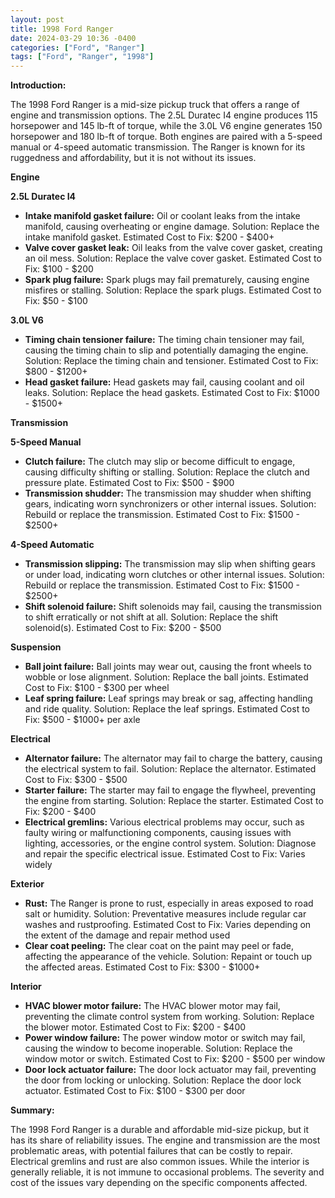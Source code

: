 ```yaml
---
layout: post
title: 1998 Ford Ranger
date: 2024-03-29 10:36 -0400
categories: ["Ford", "Ranger"]
tags: ["Ford", "Ranger", "1998"]
---
```

**Introduction:**

The 1998 Ford Ranger is a mid-size pickup truck that offers a range of engine and transmission options. The 2.5L Duratec I4 engine produces 115 horsepower and 145 lb-ft of torque, while the 3.0L V6 engine generates 150 horsepower and 180 lb-ft of torque. Both engines are paired with a 5-speed manual or 4-speed automatic transmission. The Ranger is known for its ruggedness and affordability, but it is not without its issues.

**Engine**

**2.5L Duratec I4**

* **Intake manifold gasket failure:** Oil or coolant leaks from the intake manifold, causing overheating or engine damage. Solution: Replace the intake manifold gasket. Estimated Cost to Fix: $200 - $400+
* **Valve cover gasket leak:** Oil leaks from the valve cover gasket, creating an oil mess. Solution: Replace the valve cover gasket. Estimated Cost to Fix: $100 - $200
* **Spark plug failure:** Spark plugs may fail prematurely, causing engine misfires or stalling. Solution: Replace the spark plugs. Estimated Cost to Fix: $50 - $100

**3.0L V6**

* **Timing chain tensioner failure:** The timing chain tensioner may fail, causing the timing chain to slip and potentially damaging the engine. Solution: Replace the timing chain and tensioner. Estimated Cost to Fix: $800 - $1200+
* **Head gasket failure:** Head gaskets may fail, causing coolant and oil leaks. Solution: Replace the head gaskets. Estimated Cost to Fix: $1000 - $1500+

**Transmission**

**5-Speed Manual**

* **Clutch failure:** The clutch may slip or become difficult to engage, causing difficulty shifting or stalling. Solution: Replace the clutch and pressure plate. Estimated Cost to Fix: $500 - $900
* **Transmission shudder:** The transmission may shudder when shifting gears, indicating worn synchronizers or other internal issues. Solution: Rebuild or replace the transmission. Estimated Cost to Fix: $1500 - $2500+

**4-Speed Automatic**

* **Transmission slipping:** The transmission may slip when shifting gears or under load, indicating worn clutches or other internal issues. Solution: Rebuild or replace the transmission. Estimated Cost to Fix: $1500 - $2500+
* **Shift solenoid failure:** Shift solenoids may fail, causing the transmission to shift erratically or not shift at all. Solution: Replace the shift solenoid(s). Estimated Cost to Fix: $200 - $500

**Suspension**

* **Ball joint failure:** Ball joints may wear out, causing the front wheels to wobble or lose alignment. Solution: Replace the ball joints. Estimated Cost to Fix: $100 - $300 per wheel
* **Leaf spring failure:** Leaf springs may break or sag, affecting handling and ride quality. Solution: Replace the leaf springs. Estimated Cost to Fix: $500 - $1000+ per axle

**Electrical**

* **Alternator failure:** The alternator may fail to charge the battery, causing the electrical system to fail. Solution: Replace the alternator. Estimated Cost to Fix: $300 - $500
* **Starter failure:** The starter may fail to engage the flywheel, preventing the engine from starting. Solution: Replace the starter. Estimated Cost to Fix: $200 - $400
* **Electrical gremlins:** Various electrical problems may occur, such as faulty wiring or malfunctioning components, causing issues with lighting, accessories, or the engine control system. Solution: Diagnose and repair the specific electrical issue. Estimated Cost to Fix: Varies widely

**Exterior**

* **Rust:** The Ranger is prone to rust, especially in areas exposed to road salt or humidity. Solution: Preventative measures include regular car washes and rustproofing. Estimated Cost to Fix: Varies depending on the extent of the damage and repair method used
* **Clear coat peeling:** The clear coat on the paint may peel or fade, affecting the appearance of the vehicle. Solution: Repaint or touch up the affected areas. Estimated Cost to Fix: $300 - $1000+

**Interior**

* **HVAC blower motor failure:** The HVAC blower motor may fail, preventing the climate control system from working. Solution: Replace the blower motor. Estimated Cost to Fix: $200 - $400
* **Power window failure:** The power window motor or switch may fail, causing the window to become inoperable. Solution: Replace the window motor or switch. Estimated Cost to Fix: $200 - $500 per window
* **Door lock actuator failure:** The door lock actuator may fail, preventing the door from locking or unlocking. Solution: Replace the door lock actuator. Estimated Cost to Fix: $100 - $300 per door

**Summary:**

The 1998 Ford Ranger is a durable and affordable mid-size pickup, but it has its share of reliability issues. The engine and transmission are the most problematic areas, with potential failures that can be costly to repair. Electrical gremlins and rust are also common issues. While the interior is generally reliable, it is not immune to occasional problems. The severity and cost of the issues vary depending on the specific components affected.
